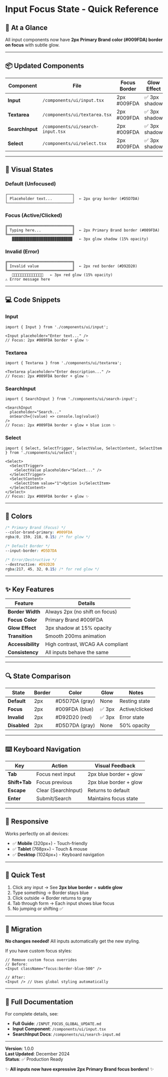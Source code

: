 # Input Focus State - Quick Reference

## 🎯 At a Glance

All input components now have **2px Primary Brand color (#009FDA) border on focus** with subtle glow.

---

## 📦 Updated Components

| Component | File | Focus Border | Glow Effect |
|-----------|------|--------------|-------------|
| **Input** | `/components/ui/input.tsx` | 2px #009FDA | ✅ 3px shadow |
| **Textarea** | `/components/ui/textarea.tsx` | 2px #009FDA | ✅ 3px shadow |
| **SearchInput** | `/components/ui/search-input.tsx` | 2px #009FDA | ✅ 3px shadow |
| **Select** | `/components/ui/select.tsx` | 2px #009FDA | ✅ 3px shadow |

---

## 🎨 Visual States

### Default (Unfocused)
```
┌─────────────────────────────┐
│ Placeholder text...         │  ← 2px gray border (#D5D7DA)
└─────────────────────────────┘
```

### Focus (Active/Clicked)
```
╔═════════════════════════════╗
║ Typing here...              ║  ← 2px Primary Brand border (#009FDA)
╚═════════════════════════════╝
   ▓▓▓▓▓▓▓▓▓▓▓▓▓▓▓▓▓▓▓▓▓▓▓▓▓▓▓   ← 3px glow shadow (15% opacity)
```

### Invalid (Error)
```
╔═════════════════════════════╗
║ Invalid value               ║  ← 2px red border (#D92D20)
╚═════════════════════════════╝
   🔴🔴🔴🔴🔴🔴🔴🔴🔴🔴🔴🔴🔴🔴   ← 3px red glow (15% opacity)
⚠️ Error message here
```

---

## 💻 Code Snippets

### Input
```tsx
import { Input } from './components/ui/input';

<Input placeholder="Enter text..." />
// Focus: 2px #009FDA border + glow ✨
```

### Textarea
```tsx
import { Textarea } from './components/ui/textarea';

<Textarea placeholder="Enter description..." />
// Focus: 2px #009FDA border + glow ✨
```

### SearchInput
```tsx
import { SearchInput } from './components/ui/search-input';

<SearchInput 
  placeholder="Search..." 
  onSearch={(value) => console.log(value)} 
/>
// Focus: 2px #009FDA border + glow + blue icon ✨
```

### Select
```tsx
import { Select, SelectTrigger, SelectValue, SelectContent, SelectItem } from './components/ui/select';

<Select>
  <SelectTrigger>
    <SelectValue placeholder="Select..." />
  </SelectTrigger>
  <SelectContent>
    <SelectItem value="1">Option 1</SelectItem>
  </SelectContent>
</Select>
// Focus: 2px #009FDA border + glow ✨
```

---

## 🎨 Colors

```css
/* Primary Brand (Focus) */
--color-brand-primary: #009FDA
rgba(0, 159, 218, 0.15) /* for glow */

/* Default Border */
--input-border: #D5D7DA

/* Error/Destructive */
--destructive: #D92D20
rgba(217, 45, 32, 0.15) /* for red glow */
```

---

## ✨ Key Features

| Feature | Details |
|---------|---------|
| **Border Width** | Always 2px (no shift on focus) |
| **Focus Color** | Primary Brand #009FDA |
| **Glow Effect** | 3px shadow at 15% opacity |
| **Transition** | Smooth 200ms animation |
| **Accessibility** | High contrast, WCAG AA compliant |
| **Consistency** | All inputs behave the same |

---

## 🔍 State Comparison

| State | Border | Color | Glow | Notes |
|-------|--------|-------|------|-------|
| **Default** | 2px | #D5D7DA (gray) | None | Resting state |
| **Focus** | 2px | #009FDA (blue) | ✅ 3px | Active/clicked |
| **Invalid** | 2px | #D92D20 (red) | ✅ 3px | Error state |
| **Disabled** | 2px | #D5D7DA (gray) | None | 50% opacity |

---

## ⌨️ Keyboard Navigation

| Key | Action | Visual Feedback |
|-----|--------|-----------------|
| **Tab** | Focus next input | 2px blue border + glow |
| **Shift+Tab** | Focus previous | 2px blue border + glow |
| **Escape** | Clear (SearchInput) | Returns to default |
| **Enter** | Submit/Search | Maintains focus state |

---

## 📱 Responsive

Works perfectly on all devices:
- ✅ **Mobile** (320px+) - Touch-friendly
- ✅ **Tablet** (768px+) - Touch & mouse
- ✅ **Desktop** (1024px+) - Keyboard navigation

---

## 🧪 Quick Test

1. Click any input → See **2px blue border** + **subtle glow**
2. Type something → Border stays blue
3. Click outside → Border returns to gray
4. Tab through form → Each input shows blue focus
5. No jumping or shifting ✅

---

## 🚀 Migration

**No changes needed!** All inputs automatically get the new styling.

If you have custom focus styles:
```tsx
// Remove custom focus overrides
// Before:
<Input className="focus:border-blue-500" />

// After:
<Input /> // Uses global styling automatically
```

---

## 📖 Full Documentation

For complete details, see:
- **Full Guide**: `/INPUT_FOCUS_GLOBAL_UPDATE.md`
- **Input Component**: `/components/ui/input.tsx`
- **SearchInput Docs**: `/components/ui/search-input.md`

---

**Version**: 1.0.0  
**Last Updated**: December 2024  
**Status**: ✅ Production Ready

✨ **All inputs now have expressive 2px Primary Brand focus borders!** ✨
